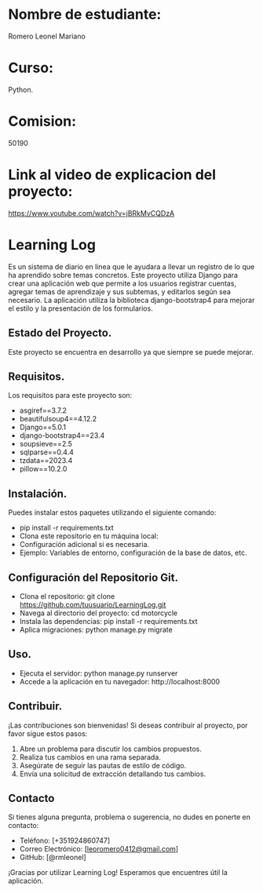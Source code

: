 # Nombre de estudiante: 
Romero Leonel Mariano
# Curso:
Python.
# Comision:
50190
# Link al video de explicacion del proyecto:
https://www.youtube.com/watch?v=jBRkMvCQDzA



# Learning Log
Es un sistema de diario en linea que le ayudara a llevar un registro de lo que ha aprendido sobre temas concretos.
Este proyecto utiliza Django para crear una aplicación web que permite a los usuarios registrar cuentas, agregar temas de aprendizaje y sus subtemas, y editarlos según sea necesario.
La aplicación utiliza la biblioteca django-bootstrap4 para mejorar el estilo y la presentación de los formularios.

## Estado del Proyecto.

Este proyecto se encuentra en desarrollo ya que siempre se puede mejorar.

## Requisitos.

Los requisitos para este proyecto son:

- asgiref==3.7.2
- beautifulsoup4==4.12.2
- Django==5.0.1
- django-bootstrap4==23.4
- soupsieve==2.5
- sqlparse==0.4.4
- tzdata==2023.4
- pillow==10.2.0

## Instalación.

Puedes instalar estos paquetes utilizando el siguiente comando:

* pip install -r requirements.txt
* Clona este repositorio en tu máquina local:
* Configuración adicional si es necesaria.
* Ejemplo: Variables de entorno, configuración de la base de datos, etc.

## Configuración del Repositorio Git.

* Clona el repositorio: git clone https://github.com/tuusuario/LearningLog.git
* Navega al directorio del proyecto: cd motorcycle
* Instala las dependencias: pip install -r requirements.txt
* Aplica migraciones: python manage.py migrate

## Uso.
* Ejecuta el servidor: python manage.py runserver
* Accede a la aplicación en tu navegador: http://localhost:8000

## Contribuir.

¡Las contribuciones son bienvenidas! Si deseas contribuir al proyecto, por favor sigue estos pasos:

1. Abre un problema para discutir los cambios propuestos.
2. Realiza tus cambios en una rama separada.
3. Asegúrate de seguir las pautas de estilo de código.
4. Envía una solicitud de extracción detallando tus cambios.

## Contacto

Si tienes alguna pregunta, problema o sugerencia, no dudes en ponerte en contacto:

- Teléfono: [+351924860747]
- Correo Electrónico: [leoromero0412@gmail.com]
- GitHub: [@rmleonel]

¡Gracias por utilizar Learning Log! Esperamos que encuentres útil la aplicación.

